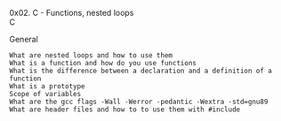 0x02. C - Functions, nested loops  
C  
  
General  
  
  
    What are nested loops and how to use them  
    What is a function and how do you use functions  
    What is the difference between a declaration and a definition of a function  
    What is a prototype  
    Scope of variables  
    What are the gcc flags -Wall -Werror -pedantic -Wextra -std=gnu89  
    What are header files and how to to use them with #include  

